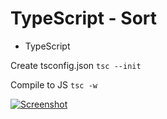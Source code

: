 # TypeScript - Sort

* TypeScript


Create tsconfig.json
`tsc --init`

Compile to JS
`tsc -w`



[![Screenshot](screenshot.png)](https://)